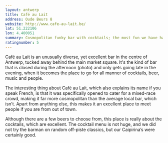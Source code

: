```yaml
---
layout: antwerp
title: Café au Lait
address: Oude Beurs 8
website: http://www.cafe-au-lait.be/
lat: 51.222106
lon: 4.400051
summary: Cosmopolitan funky bar with cocktails; the most fun we have had in Antwerp
ratingnumber: 5
---
```


<p>Café au Lait is an unusually diverse, yet excellent bar in the centre of Antwerp, tucked away behind the main market square. It's the kind of bar that is closed during the afternoon (photo) and only gets going late in the evening, when it becomes the place to go for all manner of cocktails, beer, music and people.</p>

<p>The interesting thing about Café au Lait, which also explains its name if you speak French, is that it was specifically opened to cater for a mixed-race crowd, making it far more cosmopolitan than the average local bar, which isn’t. Apart from anything else, this makes it an excellent place to meet people if you are from out of town.</p>

<p>Although there are a few beers to choose from, this place is really about the cocktails, which are excellent. The cocktail menu is not huge, and we did not try the barman on random off-piste classics, but our Caipirina’s were certainly good.</p>
